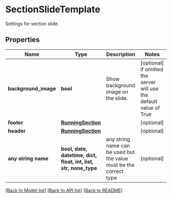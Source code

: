 # SectionSlideTemplate

Settings for section slide.

## Properties
Name | Type | Description | Notes
------------ | ------------- | ------------- | -------------
**background_image** | **bool** | Show background image on the slide. | [optional]  if omitted the server will use the default value of True
**footer** | [**RunningSection**](RunningSection.md) |  | [optional] 
**header** | [**RunningSection**](RunningSection.md) |  | [optional] 
**any string name** | **bool, date, datetime, dict, float, int, list, str, none_type** | any string name can be used but the value must be the correct type | [optional]

[[Back to Model list]](../README.md#documentation-for-models) [[Back to API list]](../README.md#documentation-for-api-endpoints) [[Back to README]](../README.md)


